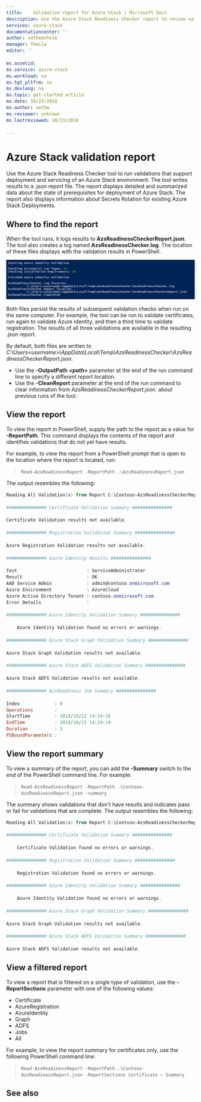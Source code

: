 ```yaml
---
title:    Validation report for Azure Stack | Microsoft Docs
description: Use the Azure Stack Readiness Checker report to review validation results.
services: azure-stack
documentationcenter: ''
author: sethmanheim
manager: femila
editor: ''

ms.assetid:
ms.service: azure-stack
ms.workload: na
ms.tgt_pltfrm: na
ms.devlang: na
ms.topic: get-started-article
ms.date: 10/23/2018
ms.author: sethm
ms.reviewer: unknown
ms.lastreviewed: 10/23/2018

---
```



# Azure Stack validation report
Use the Azure Stack Readiness Checker tool to run validations that support deployment and servicing of an Azure Stack environment. The tool writes results to a .json report file. The report displays detailed and summarized data about the state of prerequisites for deployment of Azure Stack. The report also displays information about Secrets Rotation for existing Azure Stack Deployments.  

 ## Where to find the report
When the tool runs, it logs results to **AzsReadinessCheckerReport.json**. The tool also creates a log named **AzsReadinessChecker.log**. The location of these files displays with the validation results in PowerShell.

![run-validation](./media/azure-stack-validation-report/validation.png)

Both files persist the results of subsequent validation checks when run on the same computer.  For example, the tool can be run to validate certificates, run again to validate Azure identity, and then a third time to validate registration. The results of all three validations are available in the resulting .json report.  

By default, both files are written to *C:\Users\<username>\AppData\Local\Temp\AzsReadinessChecker\AzsReadinessCheckerReport.json*.  
- Use the **-OutputPath** ***&lt;path&gt;*** parameter at the end of the run command line to specify a different report location.   
- Use the **-CleanReport** parameter at the end of the run command to clear information from *AzsReadinessCheckerReport.json*. about previous runs of the tool.

## View the report
To view the report in PowerShell, supply the path to the report as a value for **-ReportPath**. This command displays the contents of the report and identifies validations that do not yet have results.

For example, to view the report from a PowerShell prompt that is open to the location where the report is located, run: 
   > `Read-AzsReadinessReport -ReportPath .\AzsReadinessReport.json` 

The output resembles the following:

```PowerShell
Reading All Validation(s) from Report C:\Contoso-AzsReadinessCheckerReport.json

############### Certificate Validation Summary ###############

Certificate Validation results not available.

############### Registration Validation Summary ###############

Azure Registration Validation results not available.

############### Azure Identity Results ###############

Test                          : ServiceAdministrator
Result                        : OK
AAD Service Admin             : admin@contoso.onmicrosoft.com
Azure Environment             : AzureCloud
Azure Active Directory Tenant : contoso.onmicrosoft.com
Error Details                 : 

############### Azure Identity Validation Summary ###############

	Azure Identity Validation found no errors or warnings.

############### Azure Stack Graph Validation Summary ###############

Azure Stack Graph Validation results not available.

############### Azure Stack ADFS Validation Summary ###############

Azure Stack ADFS Validation results not available.

############### AzsReadiness Job Summary ###############

Index             : 0
Operations        : 
StartTime         : 2018/10/22 14:24:16
EndTime           : 2018/10/22 14:24:19
Duration          : 3
PSBoundParameters : 
```

## View the report summary
To view a summary of the report, you can add the **-Summary** switch to the end of the PowerShell command line. For example: 
 > `Read-AzsReadinessReport -ReportPath .\Contoso-AzsReadinessReport.json -summary`  

The summary shows validations that don't have results and indicates pass or fail for validations that are complete. The output resembles the following:

```PowerShell
Reading All Validation(s) from Report C:\Contoso-AzsReadinessCheckerReport.json

############### Certificate Validation Summary ###############

    Certificate Validation found no errors or warnings.
	
############### Registration Validation Summary ###############

	Registration Validation found no errors or warnings.

############### Azure Identity Validation Summary ###############

	Azure Identity Validation found no errors or warnings.

############### Azure Stack Graph Validation Summary ###############

Azure Stack Graph Validation results not available.

############### Azure Stack ADFS Validation Summary ###############

Azure Stack ADFS Validation results not available.
```


## View a filtered report
To view a report that is filtered on a single type of validation, use the **-ReportSections** parameter with one of the following values:
- Certificate
- AzureRegistration
- AzureIdentity
- Graph
- ADFS
- Jobs   
- All  

For example, to view the report summary for certificates only, use the following PowerShell command line: 
 > `Read-AzsReadinessReport -ReportPath .\Contoso-AzsReadinessReport.json -ReportSections Certificate – Summary`


## See also
